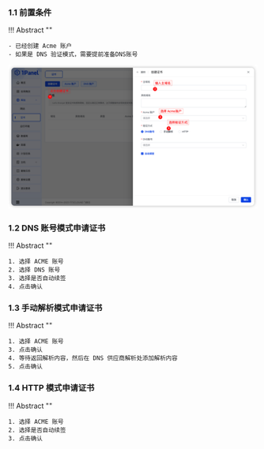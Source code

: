 
### 1.1 前置条件

!!! Abstract ""

    - 已经创建 Acme 账户
    - 如果是 DNS 验证模式，需要提前准备DNS账号

![img.png](../../img/websites/certificate_create.png)

### 1.2 DNS 账号模式申请证书

!!! Abstract ""

    1. 选择 ACME 账号
    2. 选择 DNS 账号
    3. 选择是否自动续签
    4. 点击确认

### 1.3 手动解析模式申请证书

!!! Abstract ""

    1. 选择 ACME 账号
    3. 点击确认
    4. 等待返回解析内容，然后在 DNS 供应商解析处添加解析内容
    5. 点击确认

### 1.4 HTTP 模式申请证书

!!! Abstract ""

    1. 选择 ACME 账号
    2. 选择是否自动续签
    3. 点击确认
